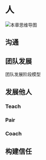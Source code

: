 # 人

![本章思维导图](images/ch5-mindset.jpg)

## 沟通

## 团队发展

团队发展阶段模型

## 发展他人

### Teach


### Pair


### Coach


## 构建信任


